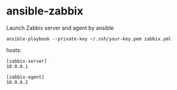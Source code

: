 # ansible-zabbix

Launch Zabbix server and agent by ansible

```
ansible-playbook --private-key ~/.ssh/your-key.pem zabbix.yml
```

hosts:

```
[zabbix-server]
10.0.0.1

[zabbix-agent]
10.0.0.2
```
